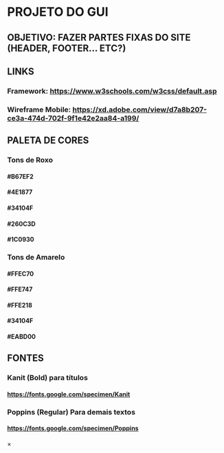 # PROJETO DO GUI

## OBJETIVO: FAZER PARTES FIXAS DO SITE (HEADER, FOOTER... ETC?)

## LINKS

### Framework: https://www.w3schools.com/w3css/default.asp
### Wireframe Mobile: https://xd.adobe.com/view/d7a8b207-ce3a-474d-702f-9f1e42e2aa84-a199/

## PALETA DE CORES

### Tons de Roxo

#### #B67EF2
#### #4E1877
#### #34104F
#### #260C3D
#### #1C0930

### Tons de Amarelo

#### #FFEC70
#### #FFE747
#### #FFE218
#### #34104F
#### #EABD00

## FONTES

### Kanit (Bold) para títulos
#### https://fonts.google.com/specimen/Kanit

### Poppins (Regular) Para demais textos
#### https://fonts.google.com/specimen/Poppins


&times;
